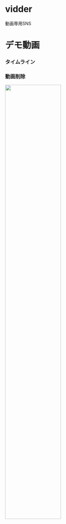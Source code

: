 # vidder

動画専用SNS

# デモ動画
### タイムライン

### 動画削除
<img src="https://github.com/fummicc1/vidder/blob/feat_%232/assets/delete_post.gif" width="60%">
